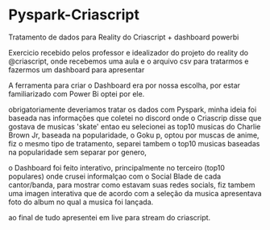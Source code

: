 # Pyspark-Criascript
Tratamento de dados para Reality do Criascript + dashboard powerbi


Exercicio recebido pelos professor e idealizador do projeto do reality do @criascript, onde recebemos uma aula e o arquivo csv para tratarmos e fazermos um dashboard para apresentar

A ferramenta para criar o Dashboard era por nossa escolha, por estar familiarizado com Power Bi optei por ele.

obrigatoriamente deveriamos tratar os dados com Pyspark, minha ideia foi baseada nas informações que coletei no discord
onde o Criascrip disse que gostava de musicas 'skate' entao eu selecionei as top10 musicas do Charlie Brown Jr, baseada na popularidade,
o Goku p, optou por muscas de anime, fiz o mesmo tipo de tratamento, separei tambem o top10 musicas baseadas na popularidade
sem separar por genero, 

o Dashboard foi feito interativo, principalmente no terceiro (top10 populares) onde crusei informalçao com o Social Blade
de cada cantor/banda, para mostrar como estavam suas redes socials, fiz tambem uma imagen interativa que de acordo com a seleção
da musica apresentava foto do album no qual a musica foi lançada.

ao final de tudo apresentei em live para stream do criascript.
